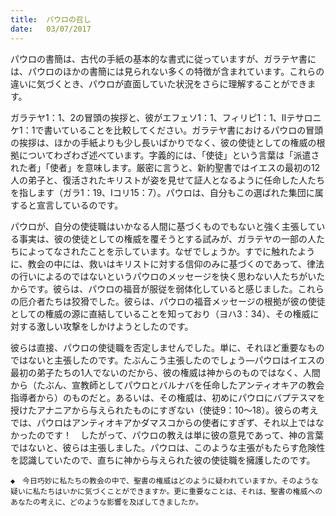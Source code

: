 ```yaml
---
title:  パウロの召し
date:   03/07/2017
---
```


パウロの書簡は、古代の手紙の基本的な書式に従っていますが、ガラテヤ書には、パウロのほかの書簡には見られない多くの特徴が含まれています。これらの違いに気づくとき、パウロが直面していた状況をさらに理解することができます。

ガラテヤ1：1、2の冒頭の挨拶と、彼がエフェソ1：1、フィリピ1：1、Ⅱテサロニケ1：1で書いていることを比較してください。ガラテヤ書におけるパウロの冒頭の挨拶は、ほかの手紙よりも少し長いばかりでなく、彼の使徒としての権威の根拠についてわざわざ述べています。字義的には、「使徒」という言葉は「派遣された者」「使者」を意味します。厳密に言うと、新約聖書ではイエスの最初の12人の弟子と、復活されたキリストが姿を見せて証人となるように任命した人たちを指します（ガラ1：19、Ⅰコリ15：7）。パウロは、自分もこの選ばれた集団に属すると宣言しているのです。

パウロが、自分の使徒職はいかなる人間に基づくものでもないと強く主張している事実は、彼の使徒としての権威を覆そうとする試みが、ガラテヤの一部の人たちによってなされたことを示しています。なぜでしょうか。すでに触れたように、教会の中には、救いはキリストに対する信仰のみに基づくのであって、律法の行いによるのではないというパウロのメッセージを快く思わない人たちがいたからです。彼らは、パウロの福音が服従を弱体化していると感じました。これらの厄介者たちは狡猾でした。彼らは、パウロの福音メッセージの根拠が彼の使徒としての権威の源に直結していることを知っており（ヨハ3：34）、その権威に対する激しい攻撃をしかけようとしたのです。

彼らは直接、パウロの使徒職を否定しませんでした。単に、それほど重要なものではないと主張したのです。たぶんこう主張したのでしょう―パウロはイエスの最初の弟子たちの1人でないのだから、彼の権威は神からのものではなく、人間から（たぶん、宣教師としてパウロとバルナバを任命したアンティオキアの教会指導者から）のものだと。あるいは、その権威は、初めにパウロにバプテスマを授けたアナニアから与えられたものにすぎない（使徒9：10～18）。彼らの考えでは、パウロはアンティオキアかダマスコからの使者にすぎず、それ以上ではなかったのです！　したがって、パウロの教えは単に彼の意見であって、神の言葉ではないと、彼らは主張しました。パウロは、このような主張がもたらす危険性を認識していたので、直ちに神から与えられた彼の使徒職を擁護したのです。

`◆　今日巧妙に私たちの教会の中で、聖書の権威はどのように疑われていますか。そのような疑いに私たちはいかに気づくことができますか。更に重要なことは、それは、聖書の権威へのあなたの考えに、どのような影響を及ぼしてきましたか。`
